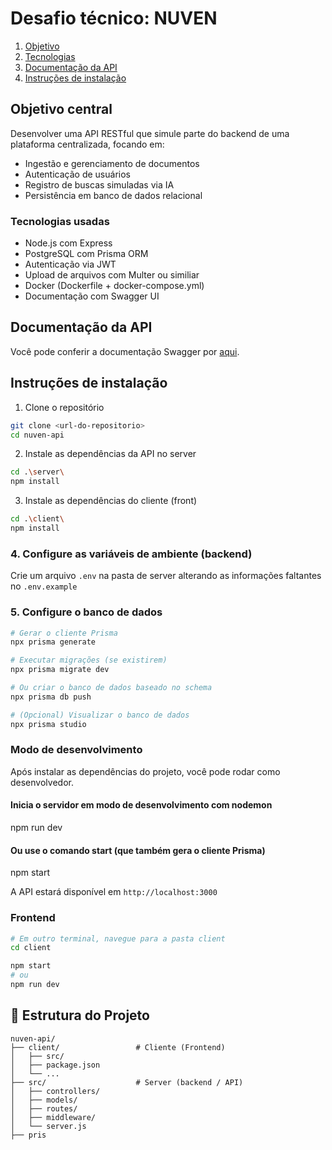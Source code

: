 # Desafio técnico: NUVEN

1. [Objetivo](#objetivo-central)
2. [Tecnologias](#tecnologias-usadas)
3. [Documentação da API](#documentação-da-api)
4. [Instruções de instalação](#instruções-de-instalação)

## Objetivo central

Desenvolver uma API RESTful que simule parte do backend de uma plataforma
centralizada, focando em:
- Ingestão e gerenciamento de documentos
- Autenticação de usuários
- Registro de buscas simuladas via IA
- Persistência em banco de dados relacional

### Tecnologias usadas
- Node.js com Express
- PostgreSQL com Prisma ORM
- Autenticação via JWT
- Upload de arquivos com Multer ou similiar
- Docker (Dockerfile + docker-compose.yml)
- Documentação com Swagger UI


## Documentação da API

Você pode conferir a documentação Swagger por [aqui](https://app.swaggerhub.com/apis/myself-0ac/Nuven-API-Ingryd/1.0.0).

## Instruções de instalação

1. Clone o repositório

```bash
git clone <url-do-repositorio>
cd nuven-api
```

2. Instale as dependências da API no server

```bash
cd .\server\ 
npm install
```

3. Instale as dependências do cliente (front)

```bash
cd .\client\
npm install
```

### 4. Configure as variáveis de ambiente (backend)

Crie um arquivo `.env` na pasta de server alterando as informações faltantes no `.env.example`

### 5. Configure o banco de dados

```bash
# Gerar o cliente Prisma
npx prisma generate

# Executar migrações (se existirem)
npx prisma migrate dev

# Ou criar o banco de dados baseado no schema
npx prisma db push

# (Opcional) Visualizar o banco de dados
npx prisma studio
```

### Modo de desenvolvimento

Após instalar as dependências do projeto, você pode rodar como desenvolvedor. 

#### Inicia o servidor em modo de desenvolvimento com nodemon
npm run dev

#### Ou use o comando start (que também gera o cliente Prisma)
npm start

A API estará disponível em `http://localhost:3000`

### Frontend

```bash
# Em outro terminal, navegue para a pasta client
cd client

npm start
# ou
npm run dev
```

## 📁 Estrutura do Projeto

```
nuven-api/
├── client/                 # Cliente (Frontend)
│   ├── src/
│   ├── package.json
│   └── ...
├── src/                    # Server (backend / API)
│   ├── controllers/
│   ├── models/
│   ├── routes/
│   ├── middleware/
│   └── server.js
├── pris